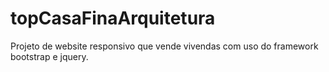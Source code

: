# topCasaFinaArquitetura
Projeto de website responsivo que vende vivendas com uso do framework bootstrap e jquery.
